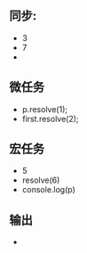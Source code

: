 ## 同步:
- 3
- 7
- 

## 微任务
- p.resolve(1);
- first.resolve(2);

## 宏任务
- 5
- resolve(6)
- console.log(p)

## 输出
- 
